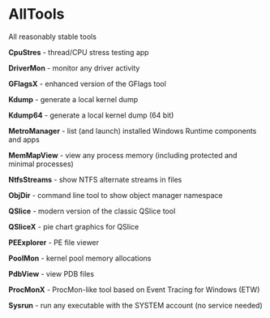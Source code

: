 # AllTools
All reasonably stable tools

**CpuStres** - thread/CPU stress testing app

**DriverMon** - monitor any driver activity

**GFlagsX** - enhanced version of the GFlags tool

**Kdump** - generate a local kernel dump

**Kdump64** - generate a local kernel dump (64 bit)

**MetroManager** - list (and launch) installed Windows Runtime components and apps

**MemMapView** - view any process memory (including protected and minimal processes)

**NtfsStreams** - show NTFS alternate streams in files

**ObjDir** - command line tool to show object manager namespace

**QSlice** - modern version of the classic QSlice tool

**QSliceX** - pie chart graphics for QSlice

**PEExplorer** - PE file viewer

**PoolMon** - kernel pool memory allocations

**PdbView** - view PDB files

**ProcMonX** - ProcMon-like tool based on Event Tracing for Windows (ETW)

**Sysrun** - run any executable with the SYSTEM account (no service needed)
